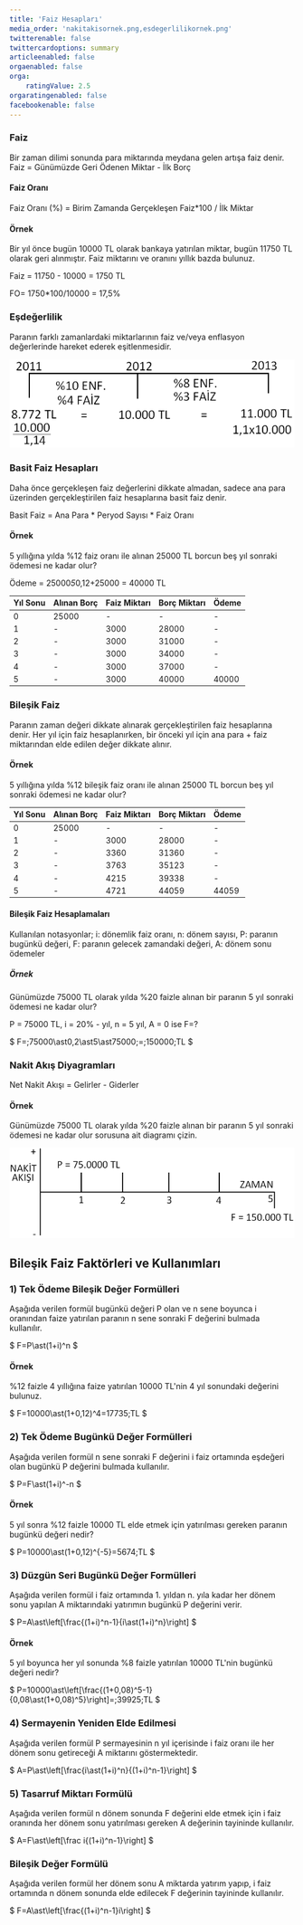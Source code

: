 ```yaml
---
title: 'Faiz Hesapları'
media_order: 'nakitakisornek.png,esdegerlilikornek.png'
twitterenable: false
twittercardoptions: summary
articleenabled: false
orgaenabled: false
orga:
    ratingValue: 2.5
orgaratingenabled: false
facebookenable: false
---
```


### Faiz
Bir zaman dilimi sonunda para miktarında meydana gelen artışa faiz denir. Faiz = Günümüzde Geri Ödenen Miktar - İlk Borç

#### Faiz Oranı
Faiz Oranı (%) = Birim Zamanda Gerçekleşen Faiz*100 / İlk Miktar

#### Örnek
Bir yıl önce bugün 10000 TL olarak bankaya yatırılan miktar, bugün 11750 TL olarak geri alınmıştır. Faiz miktarını ve oranını yıllık bazda bulunuz.

Faiz = 11750 - 10000 = 1750 TL

FO= 1750*100/10000 = 17,5%

### Eşdeğerlilik
Paranın farklı zamanlardaki miktarlarının faiz ve/veya enflasyon değerlerinde hareket ederek eşitlenmesidir.

![](esdegerlilikornek.png)

### Basit Faiz Hesapları
Daha önce gerçekleşen faiz değerlerini dikkate almadan, sadece ana para üzerinden gerçekleştirilen faiz hesaplarına basit faiz denir.

Basit Faiz = Ana Para * Peryod Sayısı * Faiz Oranı

#### Örnek
5 yıllığına yılda %12 faiz oranı ile alınan 25000 TL borcun beş yıl sonraki ödemesi ne kadar olur?

Ödeme = 25000*5*0,12+25000 = 40000 TL

| Yıl Sonu | Alınan Borç | Faiz Miktarı | Borç Miktarı | Ödeme |
| ----- | ----- | ----- | ---- | ---- |
| 0 | 25000 | - | - | - |
| 1 | - | 3000 | 28000 | - |
| 2 | - | 3000 | 31000 | - |
| 3 | - | 3000 | 34000 | - |
| 4 | - | 3000 | 37000 | - |
| 5 | - | 3000 | 40000 | 40000 |

### Bileşik Faiz
Paranın zaman değeri dikkate alınarak gerçekleştirilen faiz hesaplarına denir. Her yıl için faiz hesaplanırken, bir önceki yıl için ana para + faiz miktarından elde edilen değer dikkate alınır.

#### Örnek
5 yıllığına yılda %12 bileşik faiz oranı ile alınan 25000 TL borcun beş yıl sonraki ödemesi ne kadar olur?

| Yıl Sonu | Alınan Borç | Faiz Miktarı | Borç Miktarı | Ödeme |
| ----- | ----- | ----- | ---- | ---- |
| 0 | 25000 | - | - | - |
| 1 | - | 3000 | 28000 | - |
| 2 | - | 3360 | 31360 | - |
| 3 | - | 3763 | 35123 | - |
| 4 | - | 4215 | 39338 | - |
| 5 | - | 4721 | 44059 | 44059 |

#### Bileşik Faiz Hesaplamaları

Kullanılan notasyonlar;
i: dönemlik faiz oranı, n: dönem sayısı, P: paranın bugünkü değeri, F: paranın gelecek zamandaki değeri, A: dönem sonu ödemeler

##### Örnek
Günümüzde 75000 TL olarak yılda %20 faizle alınan bir paranın 5 yıl sonraki ödemesi ne kadar olur?

P = 75000 TL, i = 20% - yıl, n = 5 yıl, A = 0 ise F=?

$ F=\;75000\ast0,2\ast5\ast75000\;=\;150000\;TL $

### Nakit Akış Diyagramları
Net Nakit Akışı = Gelirler - Giderler

#### Örnek
Günümüzde 75000 TL olarak yılda %20 faizle alınan bir paranın 5 yıl sonraki ödemesi ne kadar olur sorusuna ait diagramı çizin.

![](nakitakisornek.png)

## Bileşik Faiz Faktörleri ve Kullanımları

### 1) Tek Ödeme Bileşik Değer Formülleri

Aşağıda verilen formül bugünkü değeri P olan ve n sene boyunca i oranından faize yatırılan paranın n sene sonraki F değerini bulmada kullanılır.

$ F=P\ast(1+i)^n $

#### Örnek
%12 faizle 4 yıllığına faize yatırılan 10000 TL'nin 4 yıl sonundaki değerini bulunuz.

$ F=10000\ast(1+0,12)^4=17735\;TL $

### 2) Tek Ödeme Bugünkü Değer Formülleri
Aşağıda verilen formül n sene sonraki F değerini i faiz ortamında eşdeğeri olan bugünkü P değerini bulmada kullanılır. 

$ P=F\ast(1+i)^-n $

#### Örnek
5 yıl sonra %12 faizle 10000 TL elde etmek için yatırılması gereken paranın bugünkü değeri nedir?

$ P=10000\ast(1+0,12)^{-5}=5674\;TL $

### 3) Düzgün Seri Bugünkü Değer Formülleri
Aşağıda verilen formül i faiz ortamında 1. yıldan n. yıla kadar her dönem sonu yapılan A miktarındaki yatırımın bugünkü P değerini verir.

$ P=A\ast\left[\frac{(1+i)^n-1}{i\ast(1+i)^n}\right] $

#### Örnek
5 yıl boyunca her yıl sonunda %8 faizle yatırılan 10000 TL'nin bugünkü değeri nedir?

$ P=10000\ast\left[\frac{(1+0,08)^5-1}{0,08\ast(1+0,08)^5}\right]=\;39925\;TL $

### 4) Sermayenin Yeniden Elde Edilmesi
Aşağıda verilen formül P sermayesinin n yıl içerisinde i faiz oranı ile her dönem sonu getireceği A miktarını göstermektedir.

$ A=P\ast\left[\frac{i\ast(1+i)^n}{(1+i)^n-1}\right] $

### 5) Tasarruf Miktarı Formülü
Aşağıda verilen formül n dönem sonunda F değerini elde etmek için i faiz oranında her dönem sonu yatırılması gereken A değerinin tayininde kullanılır.

$ A=F\ast\left[\frac i{(1+i)^n-1}\right] $

### Bileşik Değer Formülü
Aşağıda verilen formül her dönem sonu A miktarda yatırım yapıp, i faiz ortamında n dönem sonunda elde edilecek F değerinin tayininde kullanılır.

$ F=A\ast\left[\frac{(1+i)^n-1}i\right] $